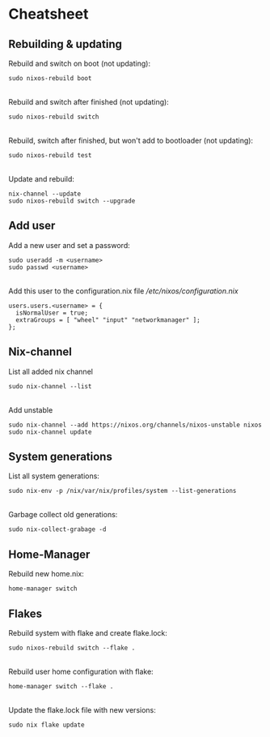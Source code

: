 # Cheatsheet
## Rebuilding & updating
Rebuild and switch on boot (not updating):
```
sudo nixos-rebuild boot
```
\
Rebuild and switch after finished (not updating):
```
sudo nixos-rebuild switch
```
\
Rebuild, switch after finished, but won't add to bootloader (not updating):
```
sudo nixos-rebuild test
```
\
Update and rebuild:
```
nix-channel --update
sudo nixos-rebuild switch --upgrade
```

## Add user
Add a new user and set a password:
```
sudo useradd -m <username>
sudo passwd <username>
```
\
Add this user to the configuration.nix file
_/etc/nixos/configuration.nix_
```
users.users.<username> = {
  isNormalUser = true;
  extraGroups = [ "wheel" "input" "networkmanager" ];
};
```

## Nix-channel
List all added nix channel
```
sudo nix-channel --list
```
\
Add unstable
```
sudo nix-channel --add https://nixos.org/channels/nixos-unstable nixos
sudo nix-channel update
```

## System generations
List all system generations:
```
sudo nix-env -p /nix/var/nix/profiles/system --list-generations
```
\
Garbage collect old generations:
```
sudo nix-collect-grabage -d
```

## Home-Manager
Rebuild new home.nix:
```
home-manager switch
```

## Flakes
Rebuild system with flake and create flake.lock:
```
sudo nixos-rebuild switch --flake .
```
\
Rebuild user home configuration with flake:
```
home-manager switch --flake .
```
\
Update the flake.lock file with new versions:
```
sudo nix flake update
```
